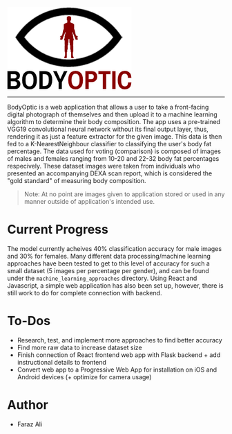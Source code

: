 <img src="web_appv2\src\assets\images\logo1.png">

---

BodyOptic is a web application that allows a user to take a front-facing digital photograph of themselves and then upload it to a machine learning algorithm to determine their body composition. The app uses a pre-trained VGG19 convolutional neural network without its final output layer, thus, rendering it as just a feature extractor for the given image. This data is then fed to a K-NearestNeighbour classifier to classifying the user's body fat percentage. The data used for voting (comparison) is composed of images of males and females ranging from 10-20 and 22-32 body fat percentages respecively. These dataset images were taken from individuals who presented an accompanying DEXA scan report, which is considered the "gold standard" of measuring body composition.

>Note: At no point are images given to application stored or used in any manner outside of application's intended use. 

# Current Progress
The model currently acheives 40% classification accuracy for male images and 30% for females. Many different data processing/machine learning approaches have been tested to get to this level of accuracy for such a small dataset (5 images per percentage per gender), and can be found under the `machine_learning_approaches` directory. Using React and Javascript, a simple web application has also been set up, however, there is still work to do for complete connection with backend. 

# To-Dos
- Research, test, and implement more approaches to find better accuracy
- Find more raw data to increase dataset size
- Finish connection of React frontend web app with Flask backend + add instructional details to frontend
- Convert web app to a Progressive Web App for installation on iOS and Android devices (+ optimize for camera usage)

# Author
- Faraz Ali